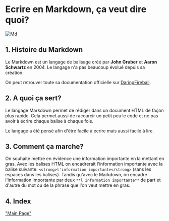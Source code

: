 # Ecrire en Markdown, ça veut dire quoi?
![Md](https://camo.githubusercontent.com/f6c81d88ccae96c78c20b0f3f3a19d3a275b4adf/68747470733a2f2f75706c6f61642e77696b696d656469612e6f72672f77696b6970656469612f636f6d6d6f6e732f342f34382f4d61726b646f776e2d6d61726b2e7376673f7573656c616e673d6672)

## 1. Histoire du Markdown 

Le Markdown est un langage de balisage créé par **John Gruber** et **Aaron Schwartz** en 2004. Le langage n'a pas beaucoup évolué depuis sa création.

On peut retrouver toute sa documentation officielle sur [DaringFireball](https://daringfireball.net/). 

## 2. A quoi ça sert?  
Le langage Markdown permet de rédiger dans un document HTML de façon plus rapide. Cela permet aussi de racourcir un petit peu le code et ne pas avoir à écrire chaque balise à chaque fois. 

Le langage a été pensé afin d'être facile à écrire mais aussi facile à lire. 

## 3. Comment ça marche?
On souhaite mettre en évidence une information importante en la mettant en gras. Avec les balises HTML on encadrerait l'information importante avec la balise suivante: `<strong>l'information importante</strong>` (sans les espaces dans les balises). Tandis qu'avec le Markdown, on encadre l'information importante par deux `**l'information importante**` de part et d'autre du mot ou de la phrase que l'on veut mettre en gras. 

## 4. Index


["Main Page"](https://github.com/Vincent-bouton/exercice-markdown/blob/master/README.md)
